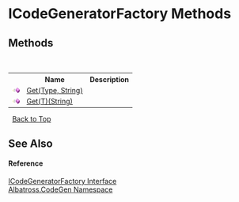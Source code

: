 # ICodeGeneratorFactory Methods
 


## Methods
&nbsp;<table><tr><th></th><th>Name</th><th>Description</th></tr><tr><td>![Public method](media/pubmethod.gif "Public method")</td><td><a href="F9200888">Get(Type, String)</a></td><td /></tr><tr><td>![Public method](media/pubmethod.gif "Public method")</td><td><a href="9A55CE6A">Get(T)(String)</a></td><td /></tr></table>&nbsp;
<a href="#icodegeneratorfactory-methods">Back to Top</a>

## See Also


#### Reference
<a href="1FFDA092">ICodeGeneratorFactory Interface</a><br /><a href="DCDDD28E">Albatross.CodeGen Namespace</a><br />